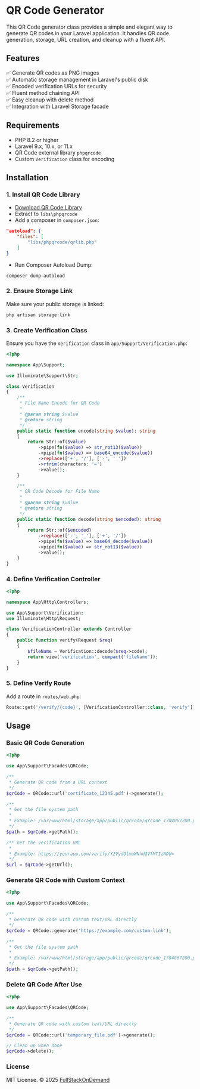 # QR Code Generator

This QR Code generator class provides a simple and elegant way to generate QR codes in your Laravel application. It handles QR code generation, storage, URL creation, and cleanup with a fluent API.

## Features

✅ Generate QR codes as PNG images <br />
✅ Automatic storage management in Laravel's public disk <br />
✅ Encoded verification URLs for security <br />
✅ Fluent method chaining API <br />
✅ Easy cleanup with delete method <br />
✅ Integration with Laravel Storage facade <br />


## Requirements

- PHP 8.2 or higher
- Laravel 9.x, 10.x, or 11.x
- QR Code external library `phpqrcode`
- Custom `Verification` class for encoding

## Installation

### 1. Install QR Code Library
- [Download QR Code Library](https://sourceforge.net/projects/phpqrcode/files/latest/download)
- Extract to `libs\phpqrcode`
- Add a composer in `composer.json`:
```json
"autoload": {
    "files": [
        "libs/phpqrcode/qrlib.php"
    ]
}
```
- Run Composer Autoload Dump:
```bash
composer dump-autoload
```

### 2. Ensure Storage Link

Make sure your public storage is linked:

```bash
php artisan storage:link
```

### 3. Create Verification Class

Ensure you have the `Verification` class in `app/Support/Verification.php`:

```php
<?php

namespace App\Support;

use Illuminate\Support\Str;

class Verification
{
    /**
     * File Name Encode for QR Code
     * 
     * @param string $value
     * @return string
     */
    public static function encode(string $value): string
    {
        return Str::of($value)
            ->pipe(fn($value) => str_rot13($value))
            ->pipe(fn($value) => base64_encode($value))
            ->replace(['+', '/'], ['-', '_'])
            ->rtrim(characters: '=')
            ->value();
    }

    /**
     * QR Code Decode for File Name
     * 
     * @param string $value
     * @return string
     */
    public static function decode(string $encoded): string
    {
        return Str::of($encoded)
            ->replace(['-', '_'], ['+', '/'])
            ->pipe(fn($value) => base64_decode($value))
            ->pipe(fn($value) => str_rot13($value))
            ->value();
    }
}
```

### 4. Define Verification Controller
```php
<?php

namespace App\Http\Controllers;

use App\Support\Verification;
use Illuminate\Http\Request;

class VerificationController extends Controller
{
    public function verify(Request $req)
    {
        $fileName = Verification::decode($req->code);
        return view('verification', compact('fileName'));
    }
}
```

### 5. Define Verify Route

Add a route in `routes/web.php`:

```php
Route::get('/verify/{code}', [VerificationController::class, 'verify'])->name('verify');
```

## Usage

### Basic QR Code Generation

```php
<?php

use App\Support\Facades\QRCode;

/** 
 * Generate QR code from a URL context 
 */
$qrCode = QRCode::url('certificate_12345.pdf')->generate();

/**
 * Get the file system path
 * 
 * Example: /var/www/html/storage/app/public/qrcode/qrcode_1704067200.png
 */
$path = $qrCode->getPath();

/** Get the verification URL
 * 
 * Example: https://yourapp.com/verify/Y2VydGlmaWNhdGVfMTIzNDU=
 */
$url = $qrCode->getUrl();
```

### Generate QR Code with Custom Context

```php
<?php

use App\Support\Facades\QRCode;

/** 
 * Generate QR code with custom text/URL directly
 */
$qrCode = QRCode::generate('https://example.com/custom-link');

/**
 * Get the file system path
 * 
 * Example: /var/www/html/storage/app/public/qrcode/qrcode_1704067200.png
 */
$path = $qrCode->getPath();
```

### Delete QR Code After Use

```php
<?php

use App\Support\Facades\QRCode;

/** 
 * Generate QR code with custom text/URL directly
 */
$qrCode = QRCode::url('temporary_file.pdf')->generate();

// Clean up when done
$qrCode->delete();
```

### License 
MIT License. © 2025 [FullStackOnDemand](https://github.com/fullstackondemand)